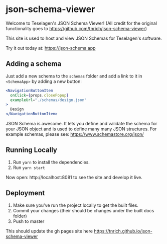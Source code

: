 # json-schema-viewer

Welcome to Teselagen's JSON Schema Viewer! (All credit for the original functionality goes to https://github.com/tnrich/json-schema-viewer)

This site is used to host and view JSON Schemas for Teselagen's software.

Try it out today at: https://json-schema.app

## Adding a schema

Just add a new schema to the `schemas` folder and add a link to it in `<SchemaApp>` by adding a new button:

```jsx
<NavigationButtonItem
  onClick={props.closePopup}
  exampleUrl="./schemas/design.json"
>
  Design
</NavigationButtonItem>
```

JSON Schema is awesome. It lets you define and validate the schema for your JSON object and is used to define many many JSON structures.
For example schemas, please see: https://www.schemastore.org/json/

## Running Locally

1. Run `yarn` to install the dependencies.
2. Run `yarn start`

Now open: http://localhost:8081 to see the site and develop it live.

## Deployment

1. Make sure you've run the project locally to get the built files.
2. Commit your changes (their should be changes under the built docs folder)
3. Push to master

This should update the gh pages site here https://tnrich.github.io/json-schema-viewer

